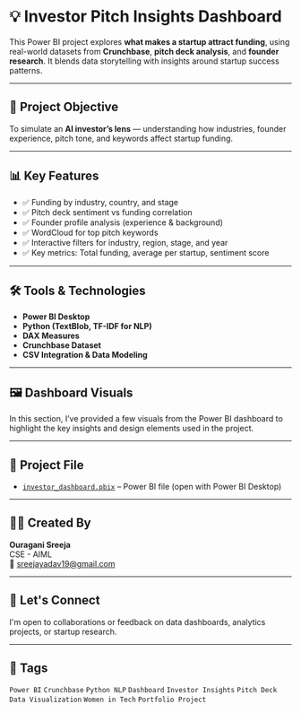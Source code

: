 # 💡 Investor Pitch Insights Dashboard

This Power BI project explores **what makes a startup attract funding**, using real-world datasets from **Crunchbase**, **pitch deck analysis**, and **founder research**. It blends data storytelling with insights around startup success patterns.

---

## 🎯 Project Objective

To simulate an **AI investor’s lens** — understanding how industries, founder experience, pitch tone, and keywords affect startup funding.

---

## 📊 Key Features

- ✅ Funding by industry, country, and stage
- ✅ Pitch deck sentiment vs funding correlation
- ✅ Founder profile analysis (experience & background)
- ✅ WordCloud for top pitch keywords
- ✅ Interactive filters for industry, region, stage, and year
- ✅ Key metrics: Total funding, average per startup, sentiment score

---

## 🛠️ Tools & Technologies

- **Power BI Desktop**
- **Python (TextBlob, TF-IDF for NLP)**
- **DAX Measures**
- **Crunchbase Dataset**
- **CSV Integration & Data Modeling**

---

## 🖼️ Dashboard Visuals

In this section, I’ve provided a few visuals from the Power BI dashboard to highlight the key insights and design elements used in the project.

---

## 📁 Project File

- [`investor_dashboard.pbix`](./investor_dashboard.pbix) – Power BI file (open with Power BI Desktop)

---

## 👩‍💻 Created By

**Ouragani Sreeja**  
CSE - AIML  
📧 sreejayadav19@gmail.com  

---

## 💬 Let's Connect

I'm open to collaborations or feedback on data dashboards, analytics projects, or startup research.

---

## 🔖 Tags

`Power BI` `Crunchbase` `Python NLP` `Dashboard` `Investor Insights` `Pitch Deck` `Data Visualization` `Women in Tech` `Portfolio Project`


